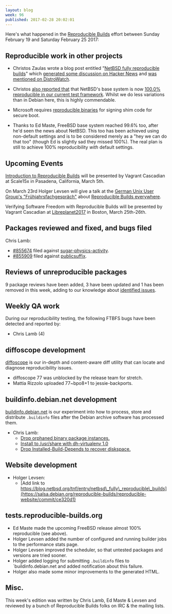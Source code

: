 ```yaml
---
layout: blog
week: 96
published: 2017-02-28 20:02:01
---
```


Here's what happened in the [Reproducible Builds](https://reproducible-builds.org) effort between Sunday February 19 and Saturday February 25 2017:

Reproducible work in other projects
-----------------------------------

- Christos Zaulas wrote a blog post entitled "[NetBSD fully reproducible builds](http://blog.netbsd.org/tnf/entry/netbsd_fully_reproducible_builds)" which [generated some discussion on Hacker News](https://news.ycombinator.com/item?id=13690703) and [was mentioned on DistroWatch](https://distrowatch.com/dwres.php?resource=showheadline&story=2763).

- Christos [also reported that](http://lists.alioth.debian.org/pipermail/reproducible-builds/Week-of-Mon-20170220/008430.html) that NetBSD's base system is now [100.0% reproducible in our current test framework](https://tests.reproducible-builds.org/netbsd/). Whilst we do less variations than in Debian here, this is highly commendable.

- Microsoft requires [reproducible binaries](https://docs.google.com/document/d/1gHFkhMmn6VVvVQim5YcjJ8uc3xf1JHQnA9f8KSE6qqY/edit#heading=h.iz26ni5m72y3) for signing shim code for secure boot.

- Thanks to Ed Maste, FreeBSD base system reached 99.6% too, after he'd seen the news about NetBSD. This too has been achieved using non-default settings and is to be considered merely as a "hey we can do that too" (though Ed is slightly sad they missed 100%). The real plan is still to achieve 100% reproducibility *with* default settings.

Upcoming Events
---------------

[Introduction to Reproducible
Builds](https://www.socallinuxexpo.org/scale/15x/presentations/introduction-reproducible-builds)
will be presented by Vagrant Cascadian at Scale15x in Pasadena, California,
March 5th.

On March 23rd Holger Levsen will give a talk at the [German Unix User Group's "Frühjahrsfachgespräch"](http://www.guug.de/veranstaltungen/ffg2017/) about [Reproducible Builds everywhere](http://www.guug.de/adm/ffg-pk/abstracts.html#4_5_2).

Verifying Software Freedom with Reproducible Builds will be presented
by Vagrant Cascadian at
[Libreplanet2017](https://www.libreplanet.org/2017/) in Boston, March
25th-26th.

Packages reviewed and fixed, and bugs filed
-------------------------------------------

Chris Lamb:

* [#855674](https://bugs.debian.org/855674) filed against [sugar-physics-activity](https://tracker.debian.org/pkg/sugar-physics-activity).
* [#855909](https://bugs.debian.org/855909) filed against [publicsuffix](https://tracker.debian.org/pkg/publicsuffix).


Reviews of unreproducible packages
----------------------------------

9 package reviews have been added, 3 have been updated and 1 has been removed in this week,
adding to our knowledge about [identified issues](https://tests.reproducible-builds.org/debian/index_issues.html).


Weekly QA work
--------------

During our reproducibility testing, the following FTBFS bugs have been detected and
reported by:

 - Chris Lamb (4)

diffoscope development
----------------------

[diffoscope](https://diffoscope.org/) is our in-depth and content-aware diff
utility that can locate and diagnose reproducibility issues.

* diffoscope 77 was unblocked by the release team for stretch.
* Mattia Rizzolo uploaded 77~bpo8+1 to jessie-backports.


buildinfo.debian.net development
--------------------------------

[buildinfo.debian.net](buildinfo.debian.net) is our experiment into how to
process, store and distribute `.buildinfo` files after the Debian archive
software has processed them.


- Chris Lamb:
  - [Drop orphaned binary package instances.](https://salsa.debian.org/reproducible-builds/buildinfo.debian.net.git/commit/?id=ca6dc2d)
  - [Install to /usr/share with dh-virtualenv 1.0](https://salsa.debian.org/reproducible-builds/buildinfo.debian.net.git/commit/?id=148d69a)
  - [Drop Installed-Build-Depends to recover diskspace.](https://salsa.debian.org/reproducible-builds/buildinfo.debian.net.git/commit/?id=d556a09)


Website development
-------------------


- Holger Levsen:
  - [Add link to https://blog.netbsd.org/tnf/entry/netbsd\_fully\_reproducible\_builds](https://salsa.debian.org/reproducible-builds/reproducible-website/commit/ce320d1)

tests.reproducible-builds.org
-----------------------------

- Ed Maste made the upcoming FreeBSD release almost 100% reproducible (see above).
- Holger Levsen added the number of configured and running builder jobs to the performance stats page.
- Holger Levsen improved the scheduler, so that untested packages and versions are tried sooner.
- Holger added logging for submitting `.buildinfo` files to `buildinfo.debian.net and added notification about this failure.
- Holger also made some minor improvements to the generated HTML.


Misc.
-----

This week's edition was written by Chris Lamb, Ed Maste & Levsen and reviewed by a bunch of Reproducible Builds folks on IRC & the mailing lists.

